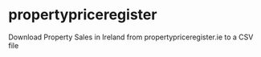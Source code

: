 # propertypriceregister
Download Property Sales in Ireland from propertypriceregister.ie to a CSV file
